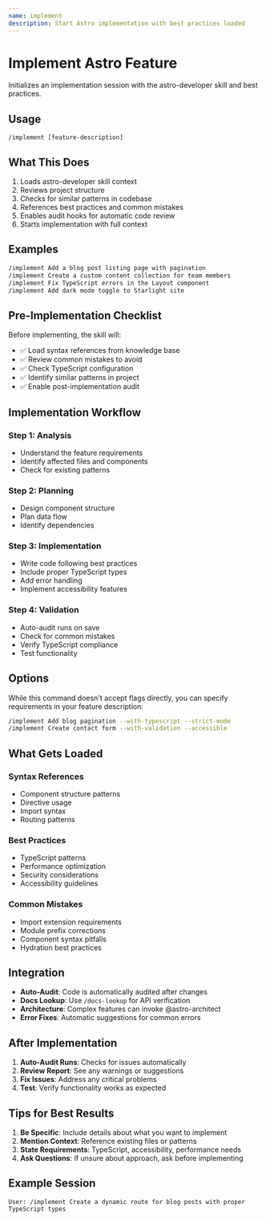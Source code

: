```yaml
---
name: implement
description: Start Astro implementation with best practices loaded
---
```


# Implement Astro Feature

Initializes an implementation session with the astro-developer skill and best practices.

## Usage

```
/implement [feature-description]
```

## What This Does

1. Loads astro-developer skill context
2. Reviews project structure
3. Checks for similar patterns in codebase
4. References best practices and common mistakes
5. Enables audit hooks for automatic code review
6. Starts implementation with full context

## Examples

```bash
/implement Add a blog post listing page with pagination
/implement Create a custom content collection for team members
/implement Fix TypeScript errors in the Layout component
/implement Add dark mode toggle to Starlight site
```

## Pre-Implementation Checklist

Before implementing, the skill will:
- ✅ Load syntax references from knowledge base
- ✅ Review common mistakes to avoid
- ✅ Check TypeScript configuration
- ✅ Identify similar patterns in project
- ✅ Enable post-implementation audit

## Implementation Workflow

### Step 1: Analysis
- Understand the feature requirements
- Identify affected files and components
- Check for existing patterns

### Step 2: Planning
- Design component structure
- Plan data flow
- Identify dependencies

### Step 3: Implementation
- Write code following best practices
- Include proper TypeScript types
- Add error handling
- Implement accessibility features

### Step 4: Validation
- Auto-audit runs on save
- Check for common mistakes
- Verify TypeScript compliance
- Test functionality

## Options

While this command doesn't accept flags directly, you can specify requirements in your feature description:

```bash
/implement Add blog pagination --with-typescript --strict-mode
/implement Create contact form --with-validation --accessible
```

## What Gets Loaded

### Syntax References
- Component structure patterns
- Directive usage
- Import syntax
- Routing patterns

### Best Practices
- TypeScript patterns
- Performance optimization
- Security considerations
- Accessibility guidelines

### Common Mistakes
- Import extension requirements
- Module prefix corrections
- Component syntax pitfalls
- Hydration best practices

## Integration

- **Auto-Audit**: Code is automatically audited after changes
- **Docs Lookup**: Use `/docs-lookup` for API verification
- **Architecture**: Complex features can invoke @astro-architect
- **Error Fixes**: Automatic suggestions for common errors

## After Implementation

1. **Auto-Audit Runs**: Checks for issues automatically
2. **Review Report**: See any warnings or suggestions
3. **Fix Issues**: Address any critical problems
4. **Test**: Verify functionality works as expected

## Tips for Best Results

1. **Be Specific**: Include details about what you want to implement
2. **Mention Context**: Reference existing files or patterns
3. **State Requirements**: TypeScript, accessibility, performance needs
4. **Ask Questions**: If unsure about approach, ask before implementing

## Example Session

```
User: /implement Create a dynamic route for blog posts with proper TypeScript types